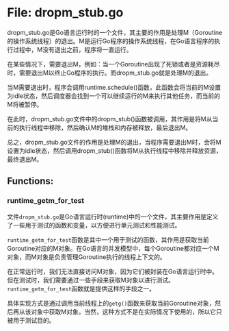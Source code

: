 # File: dropm_stub.go

dropm_stub.go是Go语言运行时的一个文件，其主要的作用是处理M（Goroutine的操作系统线程）的退出。M是运行Go程序的操作系统线程，在Go语言程序的执行过程中，M没有退出之前，程序将一直运行。

在某些情况下，需要退出M，例如：当一个Goroutine出现了死锁或者是资源耗尽时，需要退出M以终止Go程序的执行。而dropm_stub.go就是处理M的退出。

当M需要退出时，程序会调用runtime.schedule()函数，此函数会将当前的M设置为idle状态，然后调度器会找到一个可以继续运行的M来执行其他任务，而当前的M将被暂停。

在此时，dropm_stub.go文件中的dropm_stub()函数被调用，其作用是将M从当前的执行线程中移除，然后确认M的堆栈和内存被释放，最后退出M。

总之，dropm_stub.go文件的作用是处理M的退出，当程序需要退出M时，会将M设置为idle状态，然后调用dropm_stub()函数将M从执行线程中移除并释放资源，最终退出M。

## Functions:

### runtime_getm_for_test

文件`dropm_stub.go`是Go语言运行时(runtime)中的一个文件，其主要作用是定义了一些用于测试的函数和变量，以方便进行单元测试和性能测试。

`runtime_getm_for_test`函数是其中一个用于测试的函数，其作用是获取当前Goroutine对应的M对象。在Go语言的并发模型中，每个Goroutine都对应一个M对象，而M对象是负责管理Goroutine执行的线程上下文的。

在正常运行时，我们无法直接访问M对象，因为它们被封装在Go语言运行时中。但在测试时，我们需要通过一些手段来获取M对象以进行测试。`runtime_getm_for_test`函数就是提供这样的手段之一。

具体实现方式是通过调用当前线程上的`getg()`函数来获取当前Goroutine对象，然后再从该对象中获取M对象。当然，这种方式不是在实际情况下使用的，所以它只被用于测试目的。



